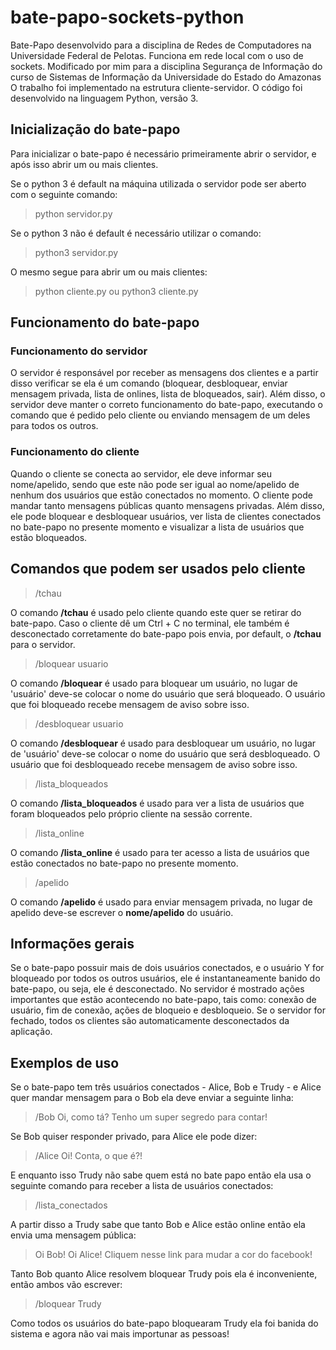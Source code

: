# bate-papo-sockets-python

Bate-Papo desenvolvido para a disciplina de Redes de Computadores na Universidade Federal de Pelotas. Funciona em rede local com o uso de sockets. Modificado por mim para a disciplina Segurança de Informação do curso de Sistemas de Informação da Universidade do Estado do Amazonas
O trabalho foi implementado na estrutura cliente-servidor.
O código foi desenvolvido na linguagem Python, versão 3.

## Inicialização do bate-papo

Para inicializar o bate-papo é necessário primeiramente abrir o servidor, e após isso abrir um ou mais clientes.

Se o python 3 é default na máquina utilizada o servidor pode ser aberto com o seguinte comando:

> python servidor.py

Se o python 3 não é default é necessário utilizar o comando:

> python3 servidor.py

O mesmo segue para abrir um ou mais clientes:

> python cliente.py ou python3 cliente.py

## Funcionamento do bate-papo

### Funcionamento do servidor

O servidor é responsável por receber as mensagens dos clientes e a partir disso verificar se ela é um comando (bloquear, desbloquear, enviar mensagem privada, lista de onlines, lista de bloqueados, sair). Além disso, o servidor deve manter o correto funcionamento do bate-papo, executando o comando que é pedido pelo cliente ou enviando mensagem de um deles para todos os outros.

### Funcionamento do cliente

Quando o cliente se conecta ao servidor, ele deve informar seu nome/apelido, sendo que este não pode ser igual ao nome/apelido de nenhum dos usuários que estão conectados no momento.
O cliente pode mandar tanto mensagens públicas quanto mensagens privadas. Além disso, ele pode bloquear e desbloquear usuários, ver lista de clientes conectados no bate-papo no presente momento e visualizar a lista de usuários que estão bloqueados.

## Comandos que podem ser usados pelo cliente

>/tchau

O comando **/tchau** é usado pelo cliente quando este quer se retirar do bate-papo. Caso o cliente dê um Ctrl + C no terminal, ele também é desconectado corretamente do bate-papo pois envia, por default, o **/tchau** para o servidor.
  
>/bloquear usuario

O comando **/bloquear** é usado para bloquear um usuário, no lugar de 'usuário' deve-se colocar o nome do usuário que será bloqueado. O usuário que foi bloqueado recebe mensagem de aviso sobre isso.

>/desbloquear usuario

O comando **/desbloquear** é usado para desbloquear um usuário, no lugar de 'usuário' deve-se colocar o nome do usuário que será desbloqueado. O usuário que foi desbloqueado recebe mensagem de aviso sobre isso.

>/lista_bloqueados

O comando **/lista_bloqueados** é usado para ver a lista de usuários que foram bloqueados pelo próprio cliente na sessão corrente.

>/lista_online

O comando **/lista_online** é usado para ter acesso a lista de usuários que estão conectados no bate-papo no presente momento.

>/apelido

O comando **/apelido** é usado para enviar mensagem privada, no lugar de apelido deve-se escrever o **nome/apelido** do usuário.

## Informações gerais

Se o bate-papo possuir mais de dois usuários conectados, e o usuário Y for bloqueado por todos os outros usuários, ele é instantaneamente banido do bate-papo, ou seja, ele é desconectado.
No servidor é mostrado ações importantes que estão acontecendo no bate-papo, tais como: conexão de usuário, fim de conexão, ações de bloqueio e desbloqueio.
Se o servidor for fechado, todos os clientes são automaticamente desconectados da aplicação.

## Exemplos de uso

Se o bate-papo tem três usuários conectados - Alice, Bob e Trudy - e Alice quer mandar mensagem para o Bob ela deve enviar a seguinte linha:
  
>/Bob Oi, como tá? Tenho um super segredo para contar!

Se Bob quiser responder privado, para Alice ele pode dizer:

>/Alice Oi! Conta, o que é?!

E enquanto isso Trudy não sabe quem está no bate papo então ela usa o seguinte comando para receber a lista de usuários conectados:

>/lista_conectados

A partir disso a Trudy sabe que tanto Bob e Alice estão online então ela envia uma mensagem pública:

>Oi Bob! Oi Alice! Cliquem nesse link para mudar a cor do facebook!

Tanto Bob quanto Alice resolvem bloquear Trudy pois ela é inconveniente, então ambos vão escrever:

>/bloquear Trudy

Como todos os usuários do bate-papo bloquearam Trudy ela foi banida do sistema e agora não vai mais importunar as pessoas!
